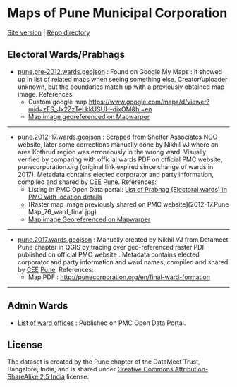 # Maps of Pune Municipal Corporation
[Site version](https://datameet-pune.github.io/maps/) | [Repo directory](https://github.com/datameet-pune/datameet-pune.github.io/tree/master/maps)

## Electoral Wards/Prabhags
* [pune.pre-2012.wards.geojson](https://github.com/datameet-pune/datameet-pune.github.io/blob/master/maps/pune.2012-17.wards.geojson) : Found on Google My Maps : it showed up in list of related maps when seeing something else. Creator/uploader unknown, but the boundaries match up with a previously obtained map image. References:
  * Custom google map <https://www.google.com/maps/d/viewer?mid=zES_Jx2ZzTeI.kkUSUH-dixOM&hl=en>
  * [Map image georeferenced on Mapwarper](http://mapwarper.net/maps/10735#Preview_tab)

----

* [pune.2012-17.wards.geojson](https://github.com/datameet-pune/datameet-pune.github.io/blob/master/maps/pune.2012-17.wards.geojson) : Scraped from [Shelter Associates NGO](http://shelter-associates.org/) website, later some corrections manually done by Nikhil VJ where an area Kothrud region was erroneously in the wrong ward. Visually verified by comparing with official wards PDF on official PMC website, punecorporation.org (original link expired since change of wards in 2017). Metadata contains elected corporator and party information, compiled and shared by [CEE](http://www.ceeindia.org/) [Pune](https://ourpuneourbudget.in). References:
  * Listing in PMC Open Data portal: [List of Prabhag (Electoral wards) in PMC with location details](http://opendata.punecorporation.org/Citizen/CitizenDatasets/Index?categoryId=1&dsId=6)
  * [Raster map image previously shared on PMC website](2012-17.Pune Map_76_ward_final.jpg)
  * [Map image Georeferenced on Mapwarper](http://mapwarper.net/maps/9881#Preview_tab)

----

* [pune.2017.wards.geojson](https://github.com/datameet-pune/datameet-pune.github.io/blob/master/maps/pune.2017.wards.geojson) : Manually created by Nikhil VJ from Datameet Pune chapter in QGIS by tracing over geo-referenced raster PDF published on official PMC website . Metadata contains elected corporator and party information and ward names, compiled and shared by [CEE](http://www.ceeindia.org/) [Pune](https://ourpuneourbudget.in). References:
  * Map PDF : <http://punecorporation.org/en/final-ward-formation>

----

## Admin Wards
* [List of ward offices](http://opendata.punecorporation.org/Citizen/CitizenDatasets/Index?categoryId=1&dsId=9&search=ward) : Published on PMC Open Data Portal.

## License
The dataset is created by the Pune chapter of the DataMeet Trust, Bangalore, India, and is shared under [Creative Commons Attribution-ShareAlike 2.5 India](http://creativecommons.org/licenses/by-sa/2.5/in/) license.
